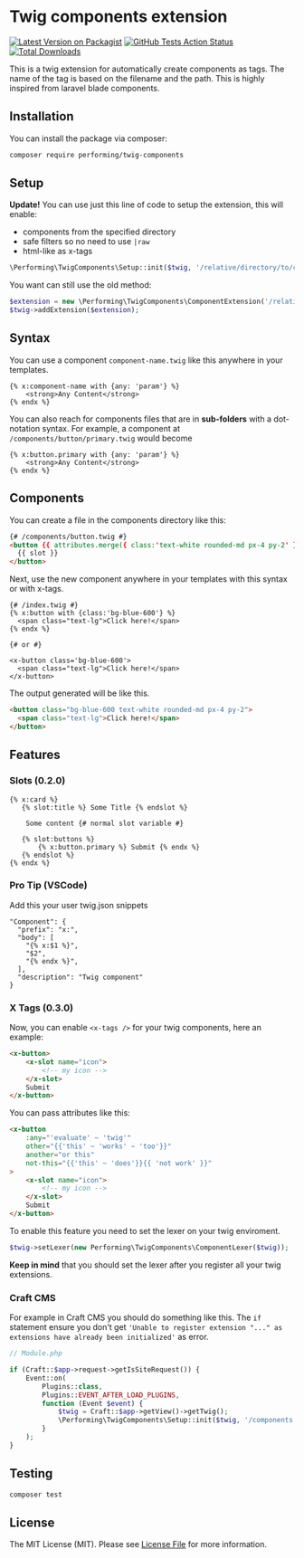 # Twig components extension

[![Latest Version on Packagist](https://img.shields.io/packagist/v/performing/twig-components.svg?style=flat-square)](https://packagist.org/packages/performing/twig-components)
[![GitHub Tests Action Status](https://img.shields.io/github/workflow/status/giorgiopogliani/twig-components/Tests)](https://github.com/giorgiopogliani/twig-components/actions?query=workflow%3ATests+branch%3Amaster)
[![Total Downloads](https://img.shields.io/packagist/dt/performing/twig-components.svg?style=flat-square)](https://packagist.org/packages/performing/twig-components)

This is a twig extension for automatically create components as tags. The name of the tag is based on the filename and the path. This is highly inspired from laravel blade components.  

## Installation

You can install the package via composer:

```bash
composer require performing/twig-components
```

## Setup
**Update!** You can use just this line of code to setup the extension, this will enable: 
- components from the specified directory
- safe filters so no need to use `|raw`
- html-like as x-tags
```php
\Performing\TwigComponents\Setup::init($twig, '/relative/directory/to/components');
```

You want can still use the old method:
```php
$extension = new \Performing\TwigComponents\ComponentExtension('/relative/twig/components/directory');
$twig->addExtension($extension); 
```

## Syntax

You can use a component `component-name.twig` like this anywhere in your templates. 
```twig
{% x:component-name with {any: 'param'} %}
    <strong>Any Content</strong>
{% endx %}
```

You can also reach for components files that are in **sub-folders** with a dot-notation syntax. For example, a component at `/components/button/primary.twig` would become
```twig
{% x:button.primary with {any: 'param'} %}
    <strong>Any Content</strong>
{% endx %}
```

## Components
You can create a file in the components directory like this:
```html
{# /components/button.twig #}
<button {{ attributes.merge({ class:'text-white rounded-md px-4 py-2' }) }}>
  {{ slot }}
</button>
```

Next, use the new component anywhere in your templates with this syntax or with x-tags.
```twig
{# /index.twig #}
{% x:button with {class:'bg-blue-600'} %}
  <span class="text-lg">Click here!</span>
{% endx %}

{# or #}

<x-button class='bg-blue-600'>
  <span class="text-lg">Click here!</span>
</x-button>
```

The output generated will be like this.
```html
<button class="bg-blue-600 text-white rounded-md px-4 py-2">
  <span class="text-lg">Click here!</span>
</button>
```

## Features

### Slots (0.2.0)
```twig
{% x:card %}
   {% slot:title %} Some Title {% endslot %}
    
    Some content {# normal slot variable #}
   
   {% slot:buttons %}  
       {% x:button.primary %} Submit {% endx %}
   {% endslot %}
{% endx %}
```

### Pro Tip (VSCode)
Add this your user twig.json snippets 
```
"Component": {
  "prefix": "x:",
  "body": [
    "{% x:$1 %}",
    "$2",
    "{% endx %}",
  ],
  "description": "Twig component"
}
```

### X Tags (0.3.0)
Now, you can enable `<x-tags />` for your twig components, here an example: 
```html
<x-button>
    <x-slot name="icon">
        <!-- my icon -->
    </x-slot>
    Submit
</x-button>
```

You can pass attributes like this:
```html
<x-button 
    :any="'evaluate' ~ 'twig'"
    other="{{'this' ~ 'works' ~ 'too'}}" 
    another="or this"
    not-this="{{'this' ~ 'does'}}{{ 'not work' }}"
>
    <x-slot name="icon">
        <!-- my icon -->
    </x-slot>
    Submit
</x-button>
```

To enable this feature you need to set the lexer on your twig enviroment. 
```php
$twig->setLexer(new Performing\TwigComponents\ComponentLexer($twig));
```

**Keep in mind** that you should set the lexer after you register all your twig extensions.

### Craft CMS
For example in Craft CMS you should do something like this. The `if` statement ensure you don't get `'Unable to register extension "..." as extensions have already been initialized'` as error.
```php
// Module.php

if (Craft::$app->request->getIsSiteRequest()) {    
    Event::on(
        Plugins::class,
        Plugins::EVENT_AFTER_LOAD_PLUGINS,
        function (Event $event) {
            $twig = Craft::$app->getView()->getTwig();
            \Performing\TwigComponents\Setup::init($twig, '/components');
        }
    );
}
```

## Testing

```bash
composer test
```

## License

The MIT License (MIT). Please see [License File](LICENSE.md) for more information.
